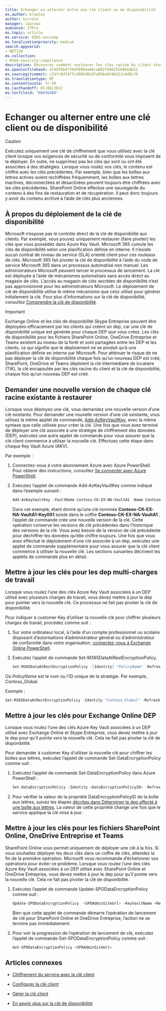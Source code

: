 ```yaml
---
title: Echanger ou alterner entre une clé client ou de disponibilité
ms.author: krowley
author: kccross
manager: laurawi
audience: ITPro
ms.topic: article
ms.service: O365-seccomp
ms.localizationpriority: medium
search.appverid:
- MET150
ms.collection:
- M365-security-compliance
description: Découvrez comment restaurer les clés racine du client stockées dans Azure Key Vault qui sont utilisées avec la clé client. Les services incluent des fichiers Exchange Online, Skype Entreprise, SharePoint Online, OneDrive Entreprise et Teams.
ms.openlocfilehash: 474df9b4776df09b4a46ca002f506155606bdb52
ms.sourcegitcommit: c29fc9d7477c3985d02d7a956a9f4b311c4d9c76
ms.translationtype: MT
ms.contentlocale: fr-FR
ms.lasthandoff: 07/06/2022
ms.locfileid: "66636488"
---
```

# <a name="roll-or-rotate-a-customer-key-or-an-availability-key"></a>Echanger ou alterner entre une clé client ou de disponibilité

> [!CAUTION]
> Exécutez uniquement une clé de chiffrement que vous utilisez avec la clé client lorsque vos exigences de sécurité ou de conformité vous imposent de la déployer. En outre, ne supprimez pas les clés qui sont ou ont été associées à des stratégies. Lorsque vous roulez vos clés, le contenu est chiffré avec les clés précédentes. Par exemple, bien que les boîtes aux lettres actives soient rechiffrées fréquemment, les boîtes aux lettres inactives, déconnectées et désactivées peuvent toujours être chiffrées avec les clés précédentes. SharePoint Online effectue une sauvegarde du contenu à des fins de restauration et de récupération. Il peut donc toujours y avoir du contenu archivé à l’aide de clés plus anciennes.

## <a name="about-rolling-the-availability-key"></a>À propos du déploiement de la clé de disponibilité

Microsoft n’expose pas le contrôle direct de la clé de disponibilité aux clients. Par exemple, vous pouvez uniquement restaurer (faire pivoter) les clés que vous possédez dans Azure Key Vault. Microsoft 365 cumule les clés de disponibilité selon une planification définie en interne. Il n’existe aucun contrat de niveau de service (SLA) orienté client pour ces rouleaux de clés. Microsoft 365 fait pivoter la clé de disponibilité à l’aide du code de service Microsoft 365 dans un processus automatisé non manuel. Les administrateurs Microsoft peuvent lancer le processus de lancement. La clé est déployée à l’aide de mécanismes automatisés sans accès direct au magasin de clés. L’accès au magasin de clés secrètes de disponibilité n’est pas approvisionné pour les administrateurs Microsoft. Le déploiement de clé de disponibilité utilise le même mécanisme que celui utilisé pour générer initialement la clé. Pour plus d’informations sur la clé de disponibilité, consultez [Comprendre la clé de disponibilité](customer-key-availability-key-understand.md).

> [!IMPORTANT]
> Exchange Online et les clés de disponibilité Skype Entreprise peuvent être déployées efficacement par les clients qui créent un dep, car une clé de disponibilité unique est générée pour chaque DEP que vous créez. Les clés de disponibilité pour les fichiers SharePoint Online, OneDrive Entreprise et Teams existent au niveau de la forêt et sont partagées entre les DEP et les clients, ce qui signifie que le déploiement ne se produit qu’à une planification définie en interne par Microsoft. Pour atténuer le risque de ne pas déployer la clé de disponibilité chaque fois qu’un nouveau DEP est créé, SharePoint, OneDrive et Teams déploient la clé intermédiaire de locataire (TIK), la clé encapsulée par les clés racine du client et la clé de disponibilité, chaque fois qu’un nouveau DEP est créé.

## <a name="request-a-new-version-of-each-existing-root-key-you-want-to-roll"></a>Demander une nouvelle version de chaque clé racine existante à restaurer

Lorsque vous déployez une clé, vous demandez une nouvelle version d’une clé existante. Pour demander une nouvelle version d’une clé existante, vous utilisez la même applet de commande, [Add-AzKeyVaultKey](/powershell/module/az.keyvault/add-azkeyvaultkey), avec la même syntaxe que celle utilisée pour créer la clé. Une fois que vous avez terminé de déployer une clé associée à une stratégie de chiffrement des données (DEP), exécutez une autre applet de commande pour vous assurer que la clé client commence à utiliser la nouvelle clé. Effectuez cette étape dans chaque Key Vault Azure (AKV).

Par exemple :

1. Connectez-vous à votre abonnement Azure avec Azure PowerShell. Pour obtenir des instructions, consultez [Se connecter avec Azure PowerShell](/powershell/azure/authenticate-azureps).

2. Exécutez l’applet de commande Add-AzKeyVaultKey comme indiqué dans l’exemple suivant :

   ```powershell
   Add-AzKeyVaultKey -VaultName Contoso-CK-EX-NA-VaultA1 -Name Contoso-CK-EX-NA-VaultA1-Key001 -Destination HSM -KeyOps @('wrapKey','unwrapKey') -NotBefore (Get-Date -Date "12/27/2016 12:01 AM")
   ```

   Dans cet exemple, étant donné qu’une clé nommée **Contoso-CK-EX-NA-VaultA1-Key001** existe dans le coffre **Contoso-CK-EX-NA-VaultA1** , l’applet de commande crée une nouvelle version de la clé. Cette opération conserve les versions de clé précédentes dans l’historique des versions de la clé. Vous avez besoin de la version de clé précédente pour déchiffrer les données qu’elle chiffre toujours. Une fois que vous avez effectué le déploiement d’une clé associée à un dep, exécutez une applet de commande supplémentaire pour vous assurer que la clé client commence à utiliser la nouvelle clé. Les sections suivantes décrivent les applets de commande plus en détail.
  
## <a name="update-the-keys-for-multi-workload-deps"></a>Mettre à jour les clés pour les dep multi-charges de travail

Lorsque vous roulez l’une des clés Azure Key Vault associées à un DEP utilisé avec plusieurs charges de travail, vous devez mettre à jour le dep pour pointer vers la nouvelle clé. Ce processus ne fait pas pivoter la clé de disponibilité.

Pour indiquer à customer Key d’utiliser la nouvelle clé pour chiffrer plusieurs charges de travail, procédez comme suit :

1. Sur votre ordinateur local, à l’aide d’un compte professionnel ou scolaire disposant d’autorisations d’administrateur général ou d’administrateur de conformité dans votre organisation, [connectez-vous à Exchange Online PowerShell](/powershell/exchange/connect-to-exchange-online-powershell).

2. Exécutez l’applet de commande Set-M365DataAtRestEncryptionPolicy.
  
   ```powershell
   Set-M365DataAtRestEncryptionPolicy -[Identity] "PolicyName" -Refresh
   ```

Où *PolicyName* est le nom ou l’ID unique de la stratégie. Par exemple, Contoso_Global.

Exemple :

```powershell
Set-M365DataAtRestEncryptionPolicy -Identity "Contoso_Global" -Refresh
```

## <a name="update-the-keys-for-exchange-online-deps"></a>Mettre à jour les clés pour Exchange Online DEP

Lorsque vous roulez l’une des clés Azure Key Vault associées à un DEP utilisé avec Exchange Online et Skype Entreprise, vous devez mettre à jour le dep pour qu’il pointe vers la nouvelle clé. Cela ne fait pas pivoter la clé de disponibilité.

Pour demander à customer Key d’utiliser la nouvelle clé pour chiffrer les boîtes aux lettres, exécutez l’applet de commande Set-DataEncryptionPolicy comme suit :

1. Exécutez l’applet de commande Set-DataEncryptionPolicy dans Azure PowerShell :
  
   ```powershell
   Set-DataEncryptionPolicy -Identity <DataEncryptionPolicyID> -Refresh
   ```

2. Pour vérifier la valeur de la propriété DataEncryptionPolicyID de la boîte aux lettres, suivez les étapes [décrites dans Déterminer le dep affecté à une boîte aux lettres](customer-key-manage.md#determine-the-dep-assigned-to-a-mailbox). La valeur de cette propriété change une fois que le service applique la clé mise à jour.
  
## <a name="update-the-keys-for-sharepoint-online-onedrive-for-business-and-teams-files"></a>Mettre à jour les clés pour les fichiers SharePoint Online, OneDrive Entreprise et Teams

SharePoint Online vous permet uniquement de déployer une clé à la fois. Si vous souhaitez déployer les deux clés dans un coffre de clés, attendez la fin de la première opération. Microsoft vous recommande d’échelonner vos opérations pour éviter ce problème. Lorsque vous roulez l’une des clés Azure Key Vault associées à un DEP utilisé avec SharePoint Online et OneDrive Entreprise, vous devez mettre à jour le dep pour qu’il pointe vers la nouvelle clé. Cela ne fait pas pivoter la clé de disponibilité.

1. Exécutez l’applet de commande Update-SPODataEncryptionPolicy comme suit :
  
   ```powershell
   Update-SPODataEncryptionPolicy  <SPOAdminSiteUrl> -KeyVaultName <ReplacementKeyVaultName> -KeyName <ReplacementKeyName> -KeyVersion <ReplacementKeyVersion> -KeyType <Primary | Secondary>
   ```

   Bien que cette applet de commande démarre l’opération de lancement de clé pour SharePoint Online et OneDrive Entreprise, l’action ne se termine pas immédiatement.

2. Pour voir la progression de l’opération de lancement de clé, exécutez l’applet de commande Get-SPODataEncryptionPolicy comme suit :

   ```powershell
   Get-SPODataEncryptionPolicy <SPOAdminSiteUrl>
   ```

## <a name="related-articles"></a>Articles connexes

- [Chiffrement du service avec la clé client](customer-key-overview.md)

- [Configurer la clé client](customer-key-set-up.md)

- [Gérer la clé client](customer-key-manage.md)

- [En savoir plus sur la clé de disponibilité](customer-key-availability-key-understand.md)
